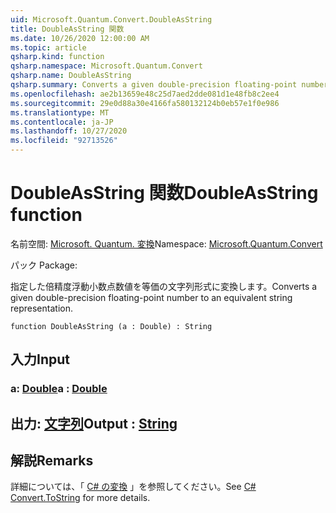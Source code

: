 ```yaml
---
uid: Microsoft.Quantum.Convert.DoubleAsString
title: DoubleAsString 関数
ms.date: 10/26/2020 12:00:00 AM
ms.topic: article
qsharp.kind: function
qsharp.namespace: Microsoft.Quantum.Convert
qsharp.name: DoubleAsString
qsharp.summary: Converts a given double-precision floating-point number to an equivalent string representation.
ms.openlocfilehash: ae2b13659e48c25d7aed2dde081d1e48fb8c2ee4
ms.sourcegitcommit: 29e0d88a30e4166fa580132124b0eb57e1f0e986
ms.translationtype: MT
ms.contentlocale: ja-JP
ms.lasthandoff: 10/27/2020
ms.locfileid: "92713526"
---
```

# <a name="doubleasstring-function"></a><span data-ttu-id="6eb38-102">DoubleAsString 関数</span><span class="sxs-lookup"><span data-stu-id="6eb38-102">DoubleAsString function</span></span>

<span data-ttu-id="6eb38-103">名前空間: [Microsoft. Quantum. 変換](xref:Microsoft.Quantum.Convert)</span><span class="sxs-lookup"><span data-stu-id="6eb38-103">Namespace: [Microsoft.Quantum.Convert](xref:Microsoft.Quantum.Convert)</span></span>

<span data-ttu-id="6eb38-104">パック [](https://nuget.org/packages/)</span><span class="sxs-lookup"><span data-stu-id="6eb38-104">Package: [](https://nuget.org/packages/)</span></span>


<span data-ttu-id="6eb38-105">指定した倍精度浮動小数点数値を等価の文字列形式に変換します。</span><span class="sxs-lookup"><span data-stu-id="6eb38-105">Converts a given double-precision floating-point number to an equivalent string representation.</span></span>

```qsharp
function DoubleAsString (a : Double) : String
```


## <a name="input"></a><span data-ttu-id="6eb38-106">入力</span><span class="sxs-lookup"><span data-stu-id="6eb38-106">Input</span></span>

### <a name="a--double"></a><span data-ttu-id="6eb38-107">a: [Double](xref:microsoft.quantum.lang-ref.double)</span><span class="sxs-lookup"><span data-stu-id="6eb38-107">a : [Double](xref:microsoft.quantum.lang-ref.double)</span></span>





## <a name="output--string"></a><span data-ttu-id="6eb38-108">出力: [文字列](xref:microsoft.quantum.lang-ref.string)</span><span class="sxs-lookup"><span data-stu-id="6eb38-108">Output : [String](xref:microsoft.quantum.lang-ref.string)</span></span>



## <a name="remarks"></a><span data-ttu-id="6eb38-109">解説</span><span class="sxs-lookup"><span data-stu-id="6eb38-109">Remarks</span></span>

<span data-ttu-id="6eb38-110">詳細については、「 [C# の変換](https://docs.microsoft.com/dotnet/api/system.convert.tostring?view=netframework-4.7.1#System_Convert_ToString_System_Double_) 」を参照してください。</span><span class="sxs-lookup"><span data-stu-id="6eb38-110">See [C# Convert.ToString](https://docs.microsoft.com/dotnet/api/system.convert.tostring?view=netframework-4.7.1#System_Convert_ToString_System_Double_) for more details.</span></span>